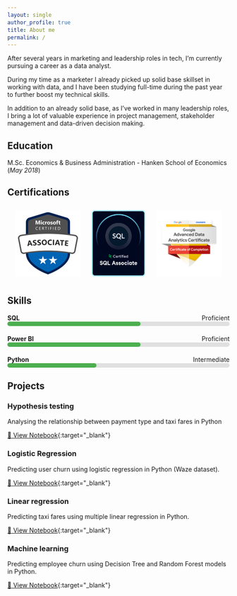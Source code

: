 ```yaml
---
layout: single
author_profile: true
title: About me
permalink: /
---
```


After several years in marketing and leadership roles in tech, I’m currently pursuing a career as a data analyst.

During my time as a marketer I already picked up solid base skillset in working with data, and I have been studying full-time during the past year to further boost my technical skills.

In addition to an already solid base, as I’ve worked in many leadership roles, I bring a lot of valuable experience in project management, stakeholder management and data-driven decision making.

## Education

M.Sc. Economics & Business Administration - Hanken School of Economics (_May 2018_)

## Certifications

<p align="center">
  <a href="https://learn.microsoft.com/api/credentials/share/en-us/RobinRehn-4809/9C5005B0712FA3D5?sharingId=67049D86812D4D44" target="_blank" style="display: inline-block; margin: 10px;">
    <img src="assets/microsoft-certified-associate-badge.svg" alt="Microsoft Badge" style="height: 150px;">
  </a>
  <a href="https://www.datacamp.com/certificate/SQA0019802995957" target="_blank" style="display: inline-block; margin: 10px;">
    <img src="assets/datacamp_SQL_Associate_Outline.png" alt="SQL badge" style="height: 150px;">
  </a>
  <a href="https://www.credly.com/earner/earned/badge/f98765d9-c429-4ac5-913d-c8a598817828" target="_blank" style="display: inline-block; margin: 10px;">
    <img src="assets/GoogleBadge.png" alt="Google Badge" style="height: 150px;">
  </a>
</p>


## Skills

<div style="margin-bottom: 20px;">
  <div style="display: flex; justify-content: space-between;">
    <strong>SQL</strong>
    <span>Proficient</span>
  </div>
  <div style="background-color: #e0e0e0; border-radius: 10px; height: 10px; width: 100%;">
    <div style="background-color: #4CAF50; height: 10px; width: 60%; border-radius: 10px;"></div>
  </div>
</div>

<div style="margin-bottom: 20px;">
  <div style="display: flex; justify-content: space-between;">
    <strong>Power BI</strong>
    <span>Proficient</span>
  </div>
  <div style="background-color: #e0e0e0; border-radius: 10px; height: 10px; width: 100%;">
    <div style="background-color: #4CAF50; height: 10px; width: 60%; border-radius: 10px;"></div>
  </div>
</div>

<div style="margin-bottom: 20px;">
  <div style="display: flex; justify-content: space-between;">
    <strong>Python</strong>
    <span>Intermediate</span>
  </div>
  <div style="background-color: #e0e0e0; border-radius: 10px; height: 10px; width: 100%;">
    <div style="background-color: #4CAF50; height: 10px; width: 40%; border-radius: 10px;"></div>
  </div>
</div>

## Projects


### Hypothesis testing

Analysing the relationship between payment type and taxi fares in Python

[📖 View Notebook](https://nbviewer.org/github/RobinRehn/Portfolio/blob/main/Project%20files/Automatidata_Hypothesis_cleaned.ipynb){:target="_blank"}


### Logistic Regression

Predicting user churn using logistic regression in Python (Waze dataset).

[📖 View Notebook](https://nbviewer.org/github/RobinRehn/Portfolio/blob/main/Project%20files/Waze_LogisticRegression_cleaned.ipynb){:target="_blank"}

### Linear regression

Predicting taxi fares using multiple linear regression in Python.

[📖 View Notebook](https://nbviewer.org/github/RobinRehn/Portfolio/blob/main/Project%20files/Automatidata_LinearRegression_cleaned.ipynb){:target="_blank"}

### Machine learning

Predicting employee churn using Decision Tree and Random Forest models in Python.

[📖 View Notebook](https://nbviewer.org/github/RobinRehn/Portfolio/blob/main/Project%20files/Salifort%20Motors_LogisticRegression_ML.ipynb){:target="_blank"}
